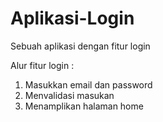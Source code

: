 # Aplikasi-Login
Sebuah aplikasi dengan fitur login

Alur fitur login :
1. Masukkan email dan password
2. Menvalidasi masukan
3. Menamplikan halaman home
